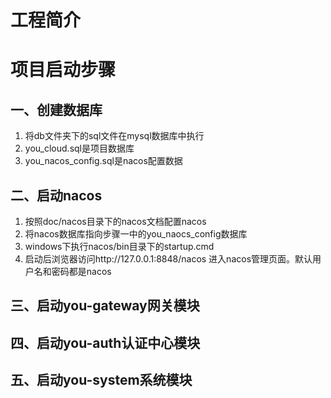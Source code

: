 # 工程简介



# 项目启动步骤



## 一、创建数据库

1. 将db文件夹下的sql文件在mysql数据库中执行
2. you_cloud.sql是项目数据库
3. you_nacos_config.sql是nacos配置数据



## 二、启动nacos

1. 按照doc/nacos目录下的nacos文档配置nacos
2. 将nacos数据库指向步骤一中的you_naocs_config数据库
3. windows下执行nacos/bin目录下的startup.cmd
4. 启动后浏览器访问http://127.0.0.1:8848/nacos 进入nacos管理页面。默认用户名和密码都是nacos



## 三、启动you-gateway网关模块

## 四、启动you-auth认证中心模块

## 五、启动you-system系统模块
